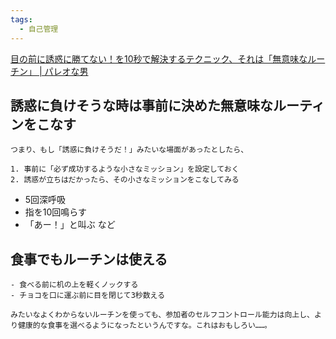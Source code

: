 ```yaml
---
tags:
  - 自己管理
---
```

[目の前に誘惑に勝てない！を10秒で解決するテクニック、それは「無意味なルーチン」 | パレオな男](https://yuchrszk.blogspot.com/2018/07/10.html)

## 誘惑に負けそうな時は事前に決めた無意味なルーティンをこなす

```
つまり、もし「誘惑に負けそうだ！」みたいな場面があったとしたら、

1. 事前に「必ず成功するような小さなミッション」を設定しておく
2. 誘惑が立ちはだかったら、その小さなミッションをこなしてみる
```

- 5回深呼吸
- 指を10回鳴らす
- 「あー！」と叫ぶ
など

## 食事でもルーチンは使える 

```
- 食べる前に机の上を軽くノックする
- チョコを口に運ぶ前に目を閉じて3秒数える

みたいなよくわからないルーチンを使っても、参加者のセルフコントロール能力は向上し、より健康的な食事を選べるようになったというんですな。これはおもしろい……。
```

